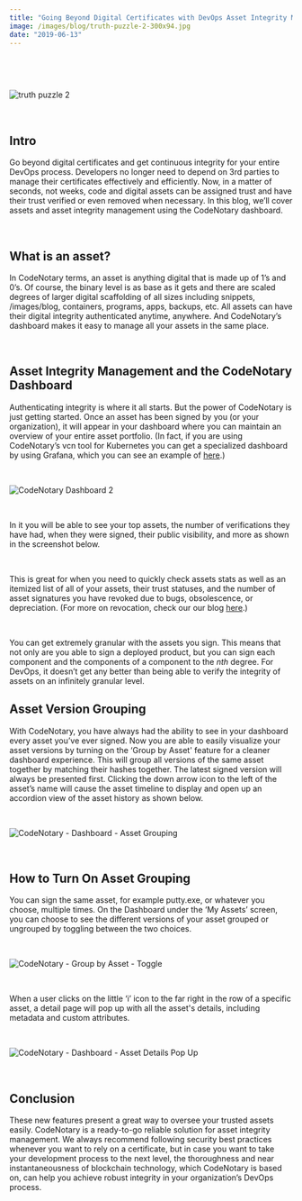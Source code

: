 ```yaml
---
title: "Going Beyond Digital Certificates with DevOps Asset Integrity Management"
image: /images/blog/truth-puzzle-2-300x94.jpg
date: "2019-06-13"
---
```


 

 

![truth puzzle 2](/images/blog/truth-puzzle-2-300x94.jpg)

 

## **Intro**

Go beyond digital certificates and get continuous integrity for your entire DevOps process. Developers no longer need to depend on 3rd parties to manage their certificates effectively and efficiently. Now, in a matter of seconds, not weeks, code and digital assets can be assigned trust and have their trust verified or even removed when necessary. In this blog, we’ll cover assets and asset integrity management using the CodeNotary dashboard.

 

## **What is an asset?**

In CodeNotary terms, an asset is anything digital that is made up of 1’s and 0’s. Of course, the binary level is as base as it gets and there are scaled degrees of larger digital scaffolding of all sizes including snippets, /images/blog, containers, programs, apps, backups, etc. All assets can have their digital integrity authenticated anytime, anywhere. And CodeNotary’s dashboard makes it easy to manage all your assets in the same place.

 

## **Asset Integrity Management and the CodeNotary Dashboard**

Authenticating integrity is where it all starts. But the power of CodeNotary is just getting started. Once an asset has been signed by you (or your organization), it will appear in your dashboard where you can maintain an overview of your entire asset portfolio. (In fact, if you are using CodeNotary’s vcn tool for Kubernetes you can get a specialized dashboard by using Grafana, which you can see an example of [here](https://twitter.com/CodeNotary/status/1139176271718563840).)

 

![CodeNotary Dashboard 2](/images/blog/CodeNotary-Dashboard-2-300x92.png)

 

In it you will be able to see your top assets, the number of verifications they have had, when they were signed, their public visibility, and more as shown in the screenshot below.

 

This is great for when you need to quickly check assets stats as well as an itemized list of all of your assets, their trust statuses, and the number of asset signatures you have revoked due to bugs, obsolescence, or depreciation. (For more on revocation, check our our blog [here](https://www.codenotary.io/blog/the-failure-of-the-certificate-revocation-list-crl/).)

 

You can get extremely granular with the assets you sign. This means that not only are you able to sign a deployed product, but you can sign each component and the components of a component to the _nth_ degree. For DevOps, it doesn’t get any better than being able to verify the integrity of assets on an infinitely granular level.

## **Asset Version Grouping**

With CodeNotary, you have always had the ability to see in your dashboard every asset you’ve ever signed. Now you are able to easily visualize your asset versions by turning on the ‘Group by Asset' feature for a cleaner dashboard experience. This will group all versions of the same asset together by matching their hashes together. The latest signed version will always be presented first. Clicking the down arrow icon to the left of the asset’s name will cause the asset timeline to display and open up an accordion view of the asset history as shown below.

 

![CodeNotary - Dashboard - Asset Grouping](/images/blog/4-300x188.png)

 

## **How to Turn On Asset Grouping**

You can sign the same asset, for example putty.exe, or whatever you choose, multiple times. On the Dashboard under the ‘My Assets’ screen, you can choose to see the different versions of your asset grouped or ungrouped by toggling between the two choices.

 

![CodeNotary - Group by Asset - Toggle](/images/blog/Group-by-Asset-Toggle-300x189.png)

 

When a user clicks on the little ‘i’ icon to the far right in the row of a specific asset, a detail page will pop up with all the asset's details, including metadata and custom attributes.

 

![CodeNotary - Dashboard - Asset Details Pop Up](/images/blog/Asset-Details-Pop-Up-300x196.png)

 

## **Conclusion**

These new features present a great way to oversee your trusted assets easily. CodeNotary is a ready-to-go reliable solution for asset integrity management. We always recommend following security best practices whenever you want to rely on a certificate, but in case you want to take your development process to the next level, the thoroughness and near instantaneousness of blockchain technology, which CodeNotary is based on, can help you achieve robust integrity in your organization’s DevOps process.
